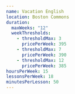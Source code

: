 ```yaml
---
name: Vacation English
location: Boston Commons
duration:
  maxWeeks: "12"
  weekThresholds:
    - thresholdMax: 3
      pricePerWeek: 395
    - thresholdMax: 7
      pricePerWeek: 390
    - thresholdMax: 12
      pricePerWeek: 385
hoursPerWeek: 15
lessonsPerWeek: 18
minutesPerLesson: 50
---
```

